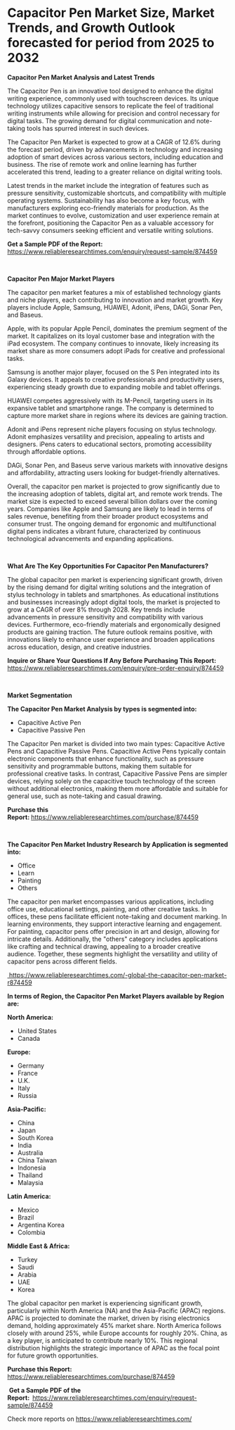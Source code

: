<p><h1>Capacitor Pen Market Size, Market Trends, and Growth Outlook forecasted for period from 2025 to 2032</h1></p><p><strong>Capacitor Pen Market Analysis and Latest Trends</strong></p>
<p><p>The Capacitor Pen is an innovative tool designed to enhance the digital writing experience, commonly used with touchscreen devices. Its unique technology utilizes capacitive sensors to replicate the feel of traditional writing instruments while allowing for precision and control necessary for digital tasks. The growing demand for digital communication and note-taking tools has spurred interest in such devices.</p><p>The Capacitor Pen Market is expected to grow at a CAGR of 12.6% during the forecast period, driven by advancements in technology and increasing adoption of smart devices across various sectors, including education and business. The rise of remote work and online learning has further accelerated this trend, leading to a greater reliance on digital writing tools.</p><p>Latest trends in the market include the integration of features such as pressure sensitivity, customizable shortcuts, and compatibility with multiple operating systems. Sustainability has also become a key focus, with manufacturers exploring eco-friendly materials for production. As the market continues to evolve, customization and user experience remain at the forefront, positioning the Capacitor Pen as a valuable accessory for tech-savvy consumers seeking efficient and versatile writing solutions.</p></p>
<p><strong>Get a Sample PDF of the Report:&nbsp;</strong> <a href="https://www.reliableresearchtimes.com/enquiry/request-sample/874459?utm_campaign=2646&utm_medium=2&utm_source=Github&utm_content=ia&utm_term=30032025&utm_id=capacitor-pen">https://www.reliableresearchtimes.com/enquiry/request-sample/874459</a></p>
<p>&nbsp;</p>
<p><strong>Capacitor Pen Major Market Players</strong></p>
<p><p>The capacitor pen market features a mix of established technology giants and niche players, each contributing to innovation and market growth. Key players include Apple, Samsung, HUAWEI, Adonit, iPens, DAGi, Sonar Pen, and Baseus.</p><p>Apple, with its popular Apple Pencil, dominates the premium segment of the market. It capitalizes on its loyal customer base and integration with the iPad ecosystem. The company continues to innovate, likely increasing its market share as more consumers adopt iPads for creative and professional tasks.</p><p>Samsung is another major player, focused on the S Pen integrated into its Galaxy devices. It appeals to creative professionals and productivity users, experiencing steady growth due to expanding mobile and tablet offerings.</p><p>HUAWEI competes aggressively with its M-Pencil, targeting users in its expansive tablet and smartphone range. The company is determined to capture more market share in regions where its devices are gaining traction.</p><p>Adonit and iPens represent niche players focusing on stylus technology. Adonit emphasizes versatility and precision, appealing to artists and designers. iPens caters to educational sectors, promoting accessibility through affordable options.</p><p>DAGi, Sonar Pen, and Baseus serve various markets with innovative designs and affordability, attracting users looking for budget-friendly alternatives.</p><p>Overall, the capacitor pen market is projected to grow significantly due to the increasing adoption of tablets, digital art, and remote work trends. The market size is expected to exceed several billion dollars over the coming years. Companies like Apple and Samsung are likely to lead in terms of sales revenue, benefiting from their broader product ecosystems and consumer trust. The ongoing demand for ergonomic and multifunctional digital pens indicates a vibrant future, characterized by continuous technological advancements and expanding applications.</p></p>
<p>&nbsp;</p>
<p><strong>What Are The Key Opportunities For Capacitor Pen Manufacturers?</strong></p>
<p><p>The global capacitor pen market is experiencing significant growth, driven by the rising demand for digital writing solutions and the integration of stylus technology in tablets and smartphones. As educational institutions and businesses increasingly adopt digital tools, the market is projected to grow at a CAGR of over 8% through 2028. Key trends include advancements in pressure sensitivity and compatibility with various devices. Furthermore, eco-friendly materials and ergonomically designed products are gaining traction. The future outlook remains positive, with innovations likely to enhance user experience and broaden applications across education, design, and creative industries.</p></p>
<p><strong>Inquire or Share Your Questions If Any Before Purchasing This Report:</strong> <a href="https://www.reliableresearchtimes.com/enquiry/pre-order-enquiry/874459?utm_campaign=2646&utm_medium=2&utm_source=Github&utm_content=ia&utm_term=30032025&utm_id=capacitor-pen">https://www.reliableresearchtimes.com/enquiry/pre-order-enquiry/874459</a></p>
<p>&nbsp;</p>
<p><strong>Market Segmentation</strong></p>
<p><strong>The Capacitor Pen Market Analysis by types is segmented into:</strong></p>
<p><ul><li>Capacitive Active Pen</li><li>Capacitive Passive Pen</li></ul></p>
<p><p>The Capacitor Pen market is divided into two main types: Capacitive Active Pens and Capacitive Passive Pens. Capacitive Active Pens typically contain electronic components that enhance functionality, such as pressure sensitivity and programmable buttons, making them suitable for professional creative tasks. In contrast, Capacitive Passive Pens are simpler devices, relying solely on the capacitive touch technology of the screen without additional electronics, making them more affordable and suitable for general use, such as note-taking and casual drawing.</p></p>
<p><strong>Purchase this Report:&nbsp;</strong><a href="https://www.reliableresearchtimes.com/purchase/874459?utm_campaign=2646&utm_medium=2&utm_source=Github&utm_content=ia&utm_term=30032025&utm_id=capacitor-pen">https://www.reliableresearchtimes.com/purchase/874459</a></p>
<p>&nbsp;</p>
<p><strong>The Capacitor Pen Market Industry Research by Application is segmented into:</strong></p>
<p><ul><li>Office</li><li>Learn</li><li>Painting</li><li>Others</li></ul></p>
<p><p>The capacitor pen market encompasses various applications, including office use, educational settings, painting, and other creative tasks. In offices, these pens facilitate efficient note-taking and document marking. In learning environments, they support interactive learning and engagement. For painting, capacitor pens offer precision in art and design, allowing for intricate details. Additionally, the "others" category includes applications like crafting and technical drawing, appealing to a broader creative audience. Together, these segments highlight the versatility and utility of capacitor pens across different fields.</p></p>
<p><a href="https://www.reliableresearchtimes.com/-global-the-capacitor-pen-market-r874459?utm_campaign=2646&utm_medium=2&utm_source=Github&utm_content=ia&utm_term=30032025&utm_id=capacitor-pen">&nbsp;https://www.reliableresearchtimes.com/-global-the-capacitor-pen-market-r874459</a></p>
<p><strong>In terms of Region, the Capacitor Pen Market Players available by Region are:</strong></p>
<p>
    <p> <strong> North America: </strong>
        <ul>
            <li>United States</li>
            <li>Canada</li>
        </ul>
        </p> 
    <p> <strong> Europe: </strong>
        <ul>
            <li>Germany</li>
            <li>France</li>
            <li>U.K.</li>
            <li>Italy</li>
            <li>Russia</li>
        </ul>
        </p> 
    <p> <strong> Asia-Pacific: </strong>
        <ul>
            <li>China</li>
            <li>Japan</li>
            <li>South Korea</li>
            <li>India</li>
            <li>Australia</li>
            <li>China Taiwan</li>
            <li>Indonesia</li>
            <li>Thailand</li>
            <li>Malaysia</li>
        </ul>
        </p> 
    <p> <strong> Latin America: </strong>
        <ul>
            <li>Mexico</li>
            <li>Brazil</li>
            <li>Argentina Korea</li>
            <li>Colombia</li>
        </ul>
        </p> 
    <p> <strong> Middle East & Africa: </strong>
        <ul>
            <li>Turkey</li>
            <li>Saudi</li>
            <li>Arabia</li>
            <li>UAE</li>
            <li>Korea</li>
        </ul>
    </p>
    </p>
<p><p>The global capacitor pen market is experiencing significant growth, particularly within North America (NA) and the Asia-Pacific (APAC) regions. APAC is projected to dominate the market, driven by rising electronics demand, holding approximately 45% market share. North America follows closely with around 25%, while Europe accounts for roughly 20%. China, as a key player, is anticipated to contribute nearly 10%. This regional distribution highlights the strategic importance of APAC as the focal point for future growth opportunities.</p></p>
<p><strong>Purchase this Report: </strong><a href="https://www.reliableresearchtimes.com/purchase/874459?utm_campaign=2646&utm_medium=2&utm_source=Github&utm_content=ia&utm_term=30032025&utm_id=capacitor-pen">https://www.reliableresearchtimes.com/purchase/874459</a></p>
<p>&nbsp;<strong>Get a Sample PDF of the Report:&nbsp;&nbsp;</strong><a href="https://www.reliableresearchtimes.com/enquiry/request-sample/874459?utm_campaign=2646&utm_medium=2&utm_source=Github&utm_content=ia&utm_term=30032025&utm_id=capacitor-pen">https://www.reliableresearchtimes.com/enquiry/request-sample/874459</a></p>
<p><strong></strong></p>
<p>Check more reports on <a href="https://www.reliableresearchtimes.com/?utm_campaign=2646&utm_medium=2&utm_source=Github&utm_content=ia&utm_term=30032025&utm_id=capacitor-pen">https://www.reliableresearchtimes.com/</a></p>